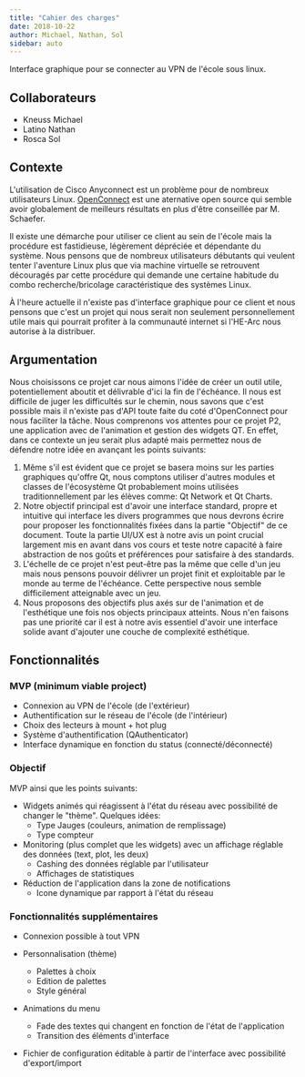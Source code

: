 ```yaml
---
title: "Cahier des charges"
date: 2018-10-22
author: Michael, Nathan, Sol
sidebar: auto
---
```


Interface graphique pour se connecter au VPN de l'école sous linux.

## Collaborateurs

* Kneuss Michael
* Latino Nathan
* Rosca Sol


## Contexte

L'utilisation de Cisco Anyconnect est un problème pour de nombreux utilisateurs Linux. [OpenConnect](http://www.infradead.org/openconnect/) est une aternative open source qui semble avoir globalement de meilleurs résultats en plus d'être conseillée par M. Schaefer.

Il existe une démarche pour utiliser ce client au sein de l'école mais la procédure est fastidieuse, légèrement dépréciée et dépendante du système. Nous pensons que de nombreux utilisateurs débutants qui veulent tenter l'aventure Linux plus que via machine virtuelle se retrouvent découragés par cette procédure qui demande une certaine habitude du combo recherche/bricolage caractéristique des systèmes Linux.

À l'heure actuelle il n'existe pas d'interface graphique pour ce client et nous pensons que c'est un projet qui nous serait non seulement personnellement utile mais qui pourrait profiter à la communauté internet si l'HE-Arc nous autorise à la distribuer.

## Argumentation
Nous choisissons ce projet car nous aimons l'idée de créer un outil utile, potentiellement aboutit et délivrable d'ici la fin de l'échéance. Il nous est difficile de juger les difficultés sur le chemin, nous savons que c'est possible mais il n'existe pas d'API toute faite du coté d'OpenConnect pour nous faciliter la tâche.
Nous comprenons vos attentes pour ce projet P2, une application avec de l'animation et gestion des widgets QT. En effet, dans ce contexte un jeu serait plus adapté mais permettez nous de défendre notre idée en avançant les points suivants:

1. Même s'il est évident que ce projet se basera moins sur les parties graphiques qu'offre Qt, nous comptons utiliser d'autres modules et classes de l'écosystème Qt probablement moins utilisées traditionnellement par les élèves comme: Qt Network et Qt Charts.
2. Notre objectif principal est d'avoir une interface standard, propre et intuitive qui interface les divers programmes que nous devrons écrire pour proposer les fonctionnalités fixées dans la partie "Objectif" de ce document. Toute la partie UI/UX est à notre avis un point crucial largement mis en avant dans vos cours et teste notre capacité à faire abstraction de nos goûts et préférences pour satisfaire à des standards. 
3. L'échelle de ce projet n'est peut-être pas la même que celle d'un jeu mais nous pensons pouvoir délivrer un projet finit et exploitable par le monde au terme de l'échéance. Cette perspective nous semble difficilement atteignable avec un jeu.
4. Nous proposons des objectifs plus axés sur de l'animation et de l'esthétique une fois nos objects principaux atteints. Nous n'en faisons pas une priorité car il est à notre avis essentiel d'avoir une interface solide avant d'ajouter une couche de complexité esthétique.


## Fonctionnalités

### MVP (minimum viable project)
* Connexion au VPN de l'école (de l'extérieur)
* Authentification sur le réseau de l'école (de l'intérieur)
* Choix des lecteurs à mount + hot plug
* Système d'authentification (QAuthenticator)
* Interface dynamique en fonction du status (connecté/déconnecté)


### Objectif
MVP ainsi que les points suivants:

* Widgets animés qui réagissent à l'état du réseau avec possibilité de changer le "thème". Quelques idées:
    * Type Jauges (couleurs, animation de remplissage)
    * Type compteur
* Monitoring (plus complet que les widgets) avec un affichage réglable des données (text, plot, les deux)
    * Cashing des données réglable par l'utilisateur 
    * Affichages de statistiques
* Réduction de l'application dans la zone de notifications 
    * Icone dynamique par rapport à l'état du réseau


### Fonctionnalités supplémentaires
* Connexion possible à tout VPN
* Personnalisation (thème)
    * Palettes à choix
    * Edition de palettes
    * Style général

* Animations du menu
    * Fade des textes qui changent en fonction de l'état de l'application
    * Transition des éléments d'interface

* Fichier de configuration éditable à partir de l'interface avec possibilité d'export/import
